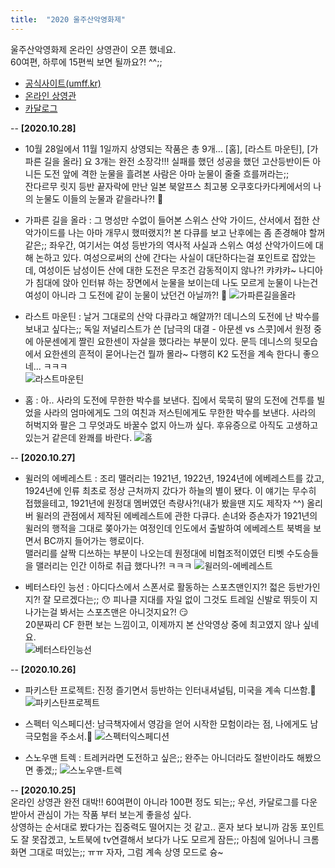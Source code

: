 ```yaml
---
title:  "2020 울주산악영화제"
---
```


울주산악영화제 온라인 상영관이 오픈 했네요.  
60여편, 하루에 15편씩 보면 될까요?! ^^;;  

- [공식사이트(umff.kr)](http://www.umff.kr/kor/default.asp)
- [온라인 상영관](http://www.umff.kr/kor/addon/00000100/onair.asp?QueryYear=2020&mse=10)  
- [카달로그](http://www.umff.kr/kor/file/5th_umff_program_book.pdf)

-- **[2020.10.28]**
 - 10월 28일에서 11월 1일까지 상영되는 작품은 총 9개...
 [홈], [라스트 마운틴], [가파른 길을 올라] 요 3개는 완전 소장각!!! 
 실패를 했던 성공을 했던 고산등반이든 아니든 도전 앞에 격한 눈물을 흘려본 사람은 아마 눈물이 줄줄 흐를꺼라는;;  
 잔다르무 릿지 등반 끝자락에 만난 일본 북알프스 최고봉 오쿠호다카다케에서의 나의 눈물도 이들의 눈물과 같을라나?! 🤣 
 
  - 가파른 길을 올라 : 그 명성만 수없이 들어본 스위스 산악 가이드, 산서에서 접한 산악가이드를 나는 아마 개무시 했떠랬지?! 
  본 다큐를 보고 난후에는 좀 존경해야 할꺼 같은;; 좌우간, 여기서는 여성 등반가의 역사적 사실과 스위스 여성 산악가이드에 대해 논하고 있다. 
  여성으로써의 산에 간다는 사실이 대단하다는걸 포인트로 잡았는데, 여성이든 남성이든 산에 대한 도전은 무조건 감동적이지 않나?! 캬캬캬~ 
  나디아가 침대에 앉아 인터뷰 하는 장면에서 눈물을 보이는데 나도 모르게 눈물이 나는건 여성이 아니라 그 도전에 같이 눈물이 났던건 아닐까?! 🤪 
  ![가파른길을올라](/images/umff/06-가파른-길을-올라.JPG)

  - 라스트 마운틴 : 날거 그대로의 산악 다큐라고 해얄까?! 데니스의 도전에 난 박수를 보내고 싶다는;; 
  독일 저널리스트가 쓴 [남극의 대결 - 아문센 vs 스콧]에서 원정 중에 아문센에게 짤린 요한센이 자살을 했다라는 부분이 있다. 
  문득 데니스의 뒷모습에서 요한센의 흔적이 묻어나는건 뭘까 몰라~ 다행히 K2 도전을 계속 한다니 좋으네... ㅋㅋㅋ  
  ![라스트마운틴](/images/umff/07-라스트-마운틴.JPG)

  - 홈 : 아.. 사라의 도전에 무한한 박수를 보낸다. 
  집에서 묵묵히 딸의 도전에 건투를 빌었을 사라의 엄마에게도 그의 여친과 저스틴에게도 무한한 박수를 보낸다. 
  사라의 허벅지와 팔은 그 무엇과도 바꿀수 없지 아느까 싶다. 후유증으로 아직도 고생하고 있는거 같은데 완쾌를 바란다.
  ![홈](/images/umff/08-홈.JPG)
  
-- **[2020.10.27]**
 - 윌러의 에베레스트 : 조리 맬러리는 1921년, 1922년, 1924년에 에베레스트를 갔고, 
1924년에 인류 최초로 정상 근처까지 갔다가 하늘의 별이 됐다. 이 얘기는 무수히 접했을테고, 
1921년에 원정대 멤버였던 측량사?!(내가 봤을땐 지도 제작자 ^^) 올리버 윌러의 관점에서 제작된 에베레스트에 관한 다큐다. 
손녀와 증손자가 1921년의 윌러의 행적을 그대로 쫒아가는 여정인데 인도에서 출발하여 에베레스트 북벽을 보면서 BC까지 들어가는 행로이다.  
맬러리를 살짝 디쓰하는 부분이 나오는데 원정대에 비협조적이였던 티벳 수도승들을 맬러리는 인간 이하로 취급 했다나?! ㅋㅋㅋ 
![윌러의-에베레스트](/images/umff/04-윌러의-에베레스트.JPG)

 - 베터스타인 능선 : 아디다스에서 스폰서로 활동하는 스포츠맨인지?! 젋은 등반가인지?! 잘 모르겠다는;; 😯 
 피나클 지대를 자일 없이 그것도 트레일 신발로 뛰듯이 지나가는걸 봐서는 스포츠맨은 아니것지요?! 😏  
 20분짜리 CF 한편 보는 느낌이고, 이제까지 본 산악영상 중에 최고였지 않나 싶네요.  
 ![베터스타인능선](/images/umff/05-베터스타인-능선.JPG)

-- **[2020.10.26]**
 - 파키스탄 프로젝트: 진정 즐기면서 등반하는 인터내셔널팀, 미국을 계속 디쓰함.🤭
 ![파키스탄프로젝트](/images/umff/01-파키스탄-프로젝트.JPG)

 - 스펙터 익스페디션: 남극책자에서 영감을 얻어 시작한 모험이라는 점, 나에게도 남극모험을 주소서.🙏
![스펙터익스페디션](/images/umff/02-스펙터-익스페디션.JPG)

 - 스노우맨 트렉 : 트레커라면 도전하고 싶은;; 완주는 아니더라도 절반이라도 해봤으면 좋겠;; 
![스노우맨-트렉](/images/umff/03-스노우맨-트렉.JPG)


-- **[2020.10.25]**   
온라인 상영관 완전 대박!! 60여편이 아니라 100편 정도 되는;;
우선, 카달로그를 다운 받아서 관심이 가는 작품 부터 보는게 좋을성 싶다.  
상영하는 순서대로 봤다가는 집중력도 떨어지는 것 같고..
혼자 보다 보니까 감동 포인트도 잘 못잡겠고, 
노트북에 tv연결해서 보다가 나도 모르게 잠든;; 
아침에 일어나니 크롬 화면 그대로 떠있는;; ㅠㅠ 
자자, 그럼 계속 상영 모드로 슝~  


<!--
<iframe src="http://www.umff.kr" frameborder="0" width="450" height="450" marginwidth="0" marginheight="0" scrolling="yes">
-->

  
